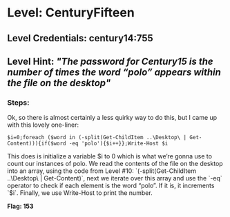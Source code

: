 # Level: CenturyFifteen
## Level Credentials: century14:755
## Level Hint: *"The password for Century15 is the number of times the word “polo” appears within the file on the desktop"*

### Steps:
Ok, so there is almost certainly a less quirky way to do this, but I came up with this lovely one-liner: 

`$i=0;foreach ($word in (-split(Get-ChildItem ..\Desktop\ | Get-Content))){if($word -eq 'polo'){$i++}};Write-Host $i`

This does is initialize a variable $i to 0 which is what we’re gonna use to count our instances of polo. We read the contents of the file on the desktop into an array, using the code from Level #10: `(-split(Get-ChildItem ..\Desktop\ | Get-Content)`, next we iterate over this array and use the `-eq` operator to check if each element is the word “polo”. If it is, it increments `$i`. Finally, we use Write-Host to print the number.

**Flag: 153**
